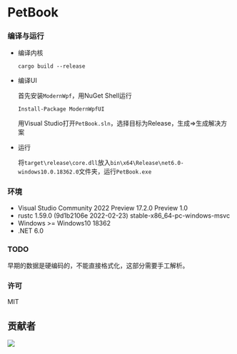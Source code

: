 # PetBook

### 编译与运行

- 编译内核

  ```
  cargo build --release
  ```

- 编译UI

  首先安装`ModernWpf`，用NuGet Shell运行

  ```
  Install-Package ModernWpfUI
  ```

  用Visual Studio打开`PetBook.sln`，选择目标为Release，生成=>生成解决方案

- 运行

  将`target\release\core.dll`放入`bin\x64\Release\net6.0-windows10.0.18362.0`文件夹，运行`PetBook.exe`

### 环境

- Visual Studio Community 2022 Preview 17.2.0 Preview 1.0
- rustc 1.59.0 (9d1b2106e 2022-02-23) stable-x86_64-pc-windows-msvc
- Windows >= Windows10 18362
- .NET 6.0

### TODO

早期的数据是硬编码的，不能直接格式化，这部分需要手工解析。

### 许可

MIT

## 贡献者

[![](https://github.com/9646516.png?size=100)](https://github.com/9646516)